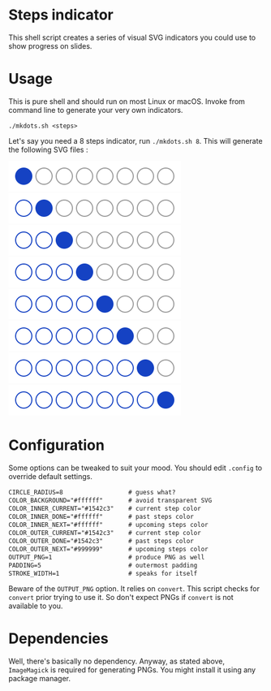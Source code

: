 # Steps indicator

This shell script creates a series of visual SVG indicators you could use to show progress on slides.

# Usage

This is pure shell and should run on most Linux or macOS. Invoke from command line to generate your very own indicators.

    ./mkdots.sh <steps>

Let's say you need a 8 steps indicator, run `./mkdots.sh 8`. This will generate the following SVG files :

![Step 1](sample/1_of_8.svg)<br/>
![Step 2](sample/2_of_8.svg)<br/>
![Step 3](sample/3_of_8.svg)<br/>
![Step 4](sample/4_of_8.svg)<br/>
![Step 5](sample/5_of_8.svg)<br/>
![Step 6](sample/6_of_8.svg)<br/>
![Step 7](sample/7_of_8.svg)<br/>
![Step 8](sample/8_of_8.svg)<br/>

# Configuration

Some options can be tweaked to suit your mood. You should edit `.config` to override default settings.

    CIRCLE_RADIUS=8                  # guess what?
    COLOR_BACKGROUND="#ffffff"       # avoid transparent SVG
    COLOR_INNER_CURRENT="#1542c3"    # current step color
    COLOR_INNER_DONE="#ffffff"       # past steps color
    COLOR_INNER_NEXT="#ffffff"       # upcoming steps color
    COLOR_OUTER_CURRENT="#1542c3"    # current step color
    COLOR_OUTER_DONE="#1542c3"       # past steps color
    COLOR_OUTER_NEXT="#999999"       # upcoming steps color
    OUTPUT_PNG=1                     # produce PNG as well
    PADDING=5                        # outermost padding
    STROKE_WIDTH=1                   # speaks for itself

Beware of the `OUTPUT_PNG` option. It relies on `convert`. This script checks for `convert` prior trying to use it. So don't expect PNGs if `convert` is not available to you.

# Dependencies

Well, there's basically no dependency. Anyway, as stated above, `ImageMagick` is required for generating PNGs. You might install it using any package manager.